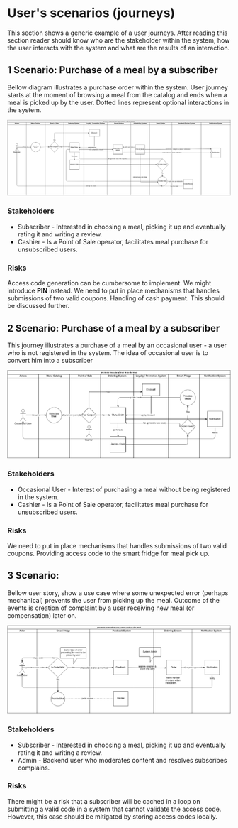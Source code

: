 # User's scenarios (journeys)

This section shows a generic example of a user journeys. After reading this section reader should know who are the stakeholder within the system, how the user interacts with the system and what are the results of an interaction.

## 1 Scenario: Purchase of a meal by a subscriber

Bellow diagram illustrates a purchase order within the system. User journey starts at the moment of browsing a meal from the catalog and ends when a meal is picked up by the user. Dotted lines represent optional interactions in the system.

![Subscriber Journey](../img/user%20journey/Subscriber.png)

### Stakeholders
* Subscriber - Interested in choosing a meal, picking it up and eventually rating it and writing a review.
* Cashier - Is a Point of Sale operator, facilitates  meal purchase for unsubscribed users.

### Risks
Access code generation can be cumbersome to implement. We might introduce **PIN** instead.
We need to put in place mechanisms that handles submissions of two valid coupons.
Handling of cash payment. This should be discussed further.

## 2 Scenario: Purchase of a meal by a subscriber

This journey illustrates a purchase of a meal by an occasional user - a user who is not registered in the system. The idea of occasional user is to convert him into a subscriber

![Occasional User Journey](../img/user%20journey/Ocasional%20User.png)

### Stakeholders

* Occasional User - Interest of purchasing a meal without being registered in the system.
* Cashier - Is a Point of Sale operator, facilitates  meal purchase for unsubscribed users.

### Risks
We need to put in place mechanisms that handles submissions of two valid coupons.
Providing access code to the smart fridge for meal pick up.

## 3 Scenario:

Bellow user story, show a use case where some unexpected error (perhaps mechanical) prevents the user from picking up the meal. Outcome of the events is creation of complaint by a user receiving new meal (or compensation) later on.

![Subscriber Error Journey](../img/user%20journey/Error%20-%20Subscriber.png)


### Stakeholders

* Subscriber - Interested in choosing a meal, picking it up and eventually rating it and writing a review.
* Admin - Backend user who moderates content and resolves subscribes complains.

### Risks
There might be a risk that a subscriber will be cached in a loop on submitting a valid code in a system that cannot validate the access code. However, this case should be mitigated by storing access codes locally.
